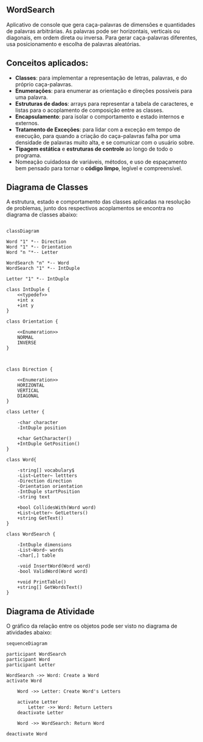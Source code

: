 
## WordSearch

Aplicativo de console que gera caça-palavras de dimensões e quantidades de palavras arbitrárias. As palavras pode ser horizontais, verticais ou diagonais, em ordem direta ou inversa. Para gerar caça-palavras diferentes, usa posicionamento e escolha de palavras aleatórias.

## Conceitos aplicados:

* **Classes**: para implementar a representação de letras, palavras, e do próprio caça-palavras.
* **Enumerações**: para enumerar as orientação e direções possíveis para uma palavra.
* **Estruturas de dados**: arrays para representar a tabela de caracteres, e listas para o acoplamento de composição entre as classes.
* **Encapsulamento**: para isolar o comportamento e estado internos e externos.
* **Tratamento de Exceções**: para lidar com a exceção em tempo de execução, para quando a criação do caça-palavras falha por uma densidade de palavras muito alta, e se comunicar com o usuário sobre.
* **Tipagem estática** e **estruturas de controle** ao longo de todo o programa.
* Nomeação cuidadosa de variáveis, métodos, e uso de espaçamento bem pensado para tornar o **código limpo**, legível e compreensível.

## Diagrama de Classes

A estrutura, estado e comportamento das classes aplicadas na resolução de problemas, junto dos respectivos acoplamentos se encontra no diagrama de classes abaixo:

```mermaid

classDiagram

Word "1" *-- Direction
Word "1" *-- Orientation
Word "n "*-- Letter

WordSearch "n" *-- Word
WordSearch "1" *-- IntDuple

Letter "1" *-- IntDuple

class IntDuple {
	<<typedef>>
	+int x
	+int y
}

class Orientation {

	<<Enumeration>>
	NORMAL
	INVERSE
}

  

class Direction {

	<<Enumeration>>
	HORIZONTAL
	VERTICAL
	DIAGONAL
}

class Letter {

	-char character
	-IntDuple position
	
	+char GetCharacter()
	+IntDuple GetPosition()
}

class Word{

	-string[] vocabulary$
	-List~Letter~ lettters
	-Direction direction
	-Orientation orientation
	-IntDuple startPosition
	-string text
	
	+bool CollidesWith(Word word)
	+List~Letter~ GetLetters()
	+string GetText()
}

class WordSearch {

	-IntDuple dimensions
	-List~Word~ words
	-char[,] table
	
	-void InsertWord(Word word)
	-bool ValidWord(Word word)
	
	+void PrintTable()
	+string[] GetWordsText()
}

```
## Diagrama de Atividade

O gráfico da relação entre os objetos pode ser visto no diagrama de atividades abaixo:

```mermaid
sequenceDiagram

participant WordSearch
participant Word
participant Letter

WordSearch ->> Word: Create a Word
activate Word
	
	Word ->> Letter: Create Word's Letters
	
	activate Letter
		Letter ->> Word: Return Letters
	deactivate Letter
	
	Word ->> WordSearch: Return Word

deactivate Word
```
